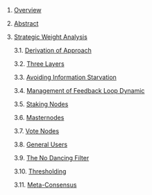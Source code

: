1. [Overview](./Overview.md)
2. [Abstract](./Abstract.md)
3. [Strategic Weight Analysis](./Strategic%20Weight%20Analysis.md)

    3.1. [Derivation of Approach](./Strategic%20Weight%20Analysis.md#31-derivation-of-approach)

    3.2. [Three Layers](./Strategic%20Weight%20Analysis.md#32-three-layers)

    3.3. [Avoiding Information Starvation](./Strategic%20Weight%20Analysis.md#33-avoiding-information-starvation)

    3.4. [Management of Feedback Loop Dynamic](./Strategic%20Weight%20Analysis.md#34-management-of-feedback-loop-dynamic)

    3.5. [Staking Nodes](./Strategic%20Weight%20Analysis.md#35-staking-nodes)

    3.6. [Masternodes](./Strategic%20Weight%20Analysis.md#36-masternodes)

    3.7. [Vote Nodes](./Strategic%20Weight%20Analysis.md#37-vote-nodes)

    3.8. [General Users](./Strategic%20Weight%20Analysis.md#38-general-users)

    3.9. [The No Dancing Filter](./Strategic%20Weight%20Analysis.md#39-the-no-dancing-filter)

    3.10. [Thresholding](./Strategic%20Weight%20Analysis.md#310-thresholding)

    3.11. [Meta-Consensus](./Strategic%20Weight%20Analysis.md#311-meta-consensus)
